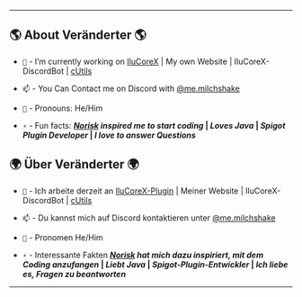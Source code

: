 ** **
## 🌎 About Veränderter 🌎

- `🔭` - I’m currently working on [IluCoreX](https://github.com/Veranderter/IluCoreX) | My own Website | IluCoreX-DiscordBot | [cUtils](https://github.com/Veranderter/cutils/)

- `📫` - You Can Contact me on Discord with [@me.milchshake](https://discord.com/users/1166143696190836817)

- `👤` - Pronouns: He/Him

- `⚡` - Fun facts: ***[Norisk](https://www.youtube.com/@NoRiskk) inspired me to start coding* | *Loves Java* | *Spigot Plugin Developer* | *I love to answer Questions***

## 🌍 Über Veränderter 🌍

- `🔭` - Ich arbeite derzeit an [IluCoreX-Plugin](https://github.com/Veranderter/IluCoreX) | Meiner Website | IluCoreX-DiscordBot | [cUtils](https://github.com/Veranderter/cutils/)

- `📫` - Du kannst mich auf Discord kontaktieren unter [@me.milchshake](https://discord.com/users/1166143696190836817)

- `👤` - Pronomen He/Him

- `⚡` - Interessante Fakten ***[Norisk](https://www.youtube.com/@NoRiskk) hat mich dazu inspiriert, mit dem Coding anzufangen* | *Liebt Java* | *Spigot-Plugin-Entwickler* | *Ich liebe es, Fragen zu beantworten***
** **
